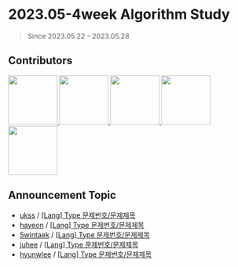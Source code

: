 # 2023.05-4week Algorithm Study

> Since 2023.05.22 - 2023.05.28

## Contributors

<p>
<a href="https://github.com/ukssss">
  <img src="https://github.com/ukssss.png" width="100">
</a>
<a href="https://github.com/hayeonn2">
  <img src="https://github.com/hayeonn2.png" width="100">
</a>
<a href="https://github.com/5wintaek">
  <img src="https://github.com/5wintaek.png" width="100">
</a>
<a href="https://github.com/Juhee-Hwang">
  <img src="https://github.com/Juhee-Hwang.png" width="100">
</a>
<a href="https://github.com/hyunwlee-dev">
  <img src="https://github.com/hyunwlee-dev.png" width="100">
</a>
</p>

## Announcement Topic

<!-- 발표할 주제를 다음 양식에 맞게 작성해주세요 ! -->
<!-- 📕 백준 : BOJ 문제번호/문제제목 e.g. [Lang] BOJ 2577/숫자의 개수 -->
<!-- 📗 프로그래머스 : PRO 문제번호/문제제목 e.g. [Lang] PRO 120812/최빈값 구하기 -->
<!-- 백준허브를 사용하시면 프로그래머스의 문제번호도 확인하실 수 있습니다 -->

- [ukss](https://github.com/ukssss) / [[Lang] Type 문제번호/문제제목](#)
- [hayeon](https://github.com/hayeonn2) / [[Lang] Type 문제번호/문제제목](#)
- [5wintaek](https://github.com/5wintaek) / [[Lang] Type 문제번호/문제제목](#)
- [juhee](https://github.com/Juhee-Hwang) / [[Lang] Type 문제번호/문제제목](#)
- [hyunwlee](https://github.com/hyunwlee-dev) / [[Lang] Type 문제번호/문제제목](#)
